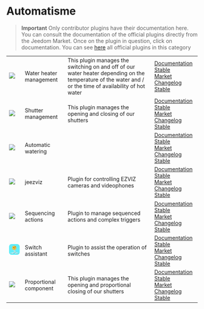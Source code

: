 
# Automatisme


>**Important**
>Only contributor plugins have their documentation here. You can consult the documentation of the official plugins directly from the Jeedom Market. Once on the plugin in question, click on documentation.
>You can see [here](https://market.jeedom.com/index.php?v=d&p=market&type=plugin&categorie=automatisation) all official plugins in this category


| | | | |
|--- | --- | --- | ---|
|<img src="ChauffeEau/ChauffeEau_icon.png" class="pluginLogo" width="100" />|Water heater management|This plugin manages the switching on and off of our water heater depending on the temperature of the water and / or the time of availability of hot water|[Documentation Stable](https://mika-nt28.github.io/Documentations/ChauffeEau/en_US/)<br/>[Market](https://market.jeedom.com/index.php?v=d&p=market_display&id=2671)<br/>[Changelog Stable](https://mika-nt28.github.io/Documentations/ChauffeEau/en_US/changelog)|
|<img src="Volets/Volets_icon.png" class="pluginLogo" width="100" />|Shutter management|This plugin manages the opening and closing of our shutters|[Documentation Stable](https://mika-nt28.github.io/Documentations/Volets/en_US/)<br/>[Market](https://market.jeedom.com/index.php?v=d&p=market_display&id=2612)<br/>[Changelog Stable](https://mika-nt28.github.io/Documentations/Volets/en_US/changelog)|
|<img src="arrosageAuto/arrosageAuto_icon.png" class="pluginLogo" width="100" />|Automatic watering||[Documentation Stable](https://mika-nt28.github.io/Documentations/arrosageAuto/en_US/)<br/>[Market](https://market.jeedom.com/index.php?v=d&p=market_display&id=2903)<br/>[Changelog Stable](https://mika-nt28.github.io/Documentations/arrosageAuto/en_US/changelog)|
|<img src="jeezviz/jeezviz_icon.png" class="pluginLogo" width="100" />|jeezviz|Plugin for controlling EZVIZ cameras and videophones|[Documentation Stable](https://famille-ozaer.github.io/jeezviz/en_US/index.md)<br/>[Market](https://market.jeedom.com/index.php?v=d&p=market_display&id=4063)<br/>[Changelog Stable](https://famille-ozaer.github.io/jeezviz/en_US/changelog.html)|
|<img src="sequencing/sequencing_icon.png" class="pluginLogo" width="100" />|Sequencing actions|Plugin to manage sequenced actions and complex triggers|[Documentation Stable](https://agp42.github.io/sequencing/en_US/)<br/>[Market](https://market.jeedom.com/index.php?v=d&p=market_display&id=3982)<br/>[Changelog Stable](https://agp42.github.io/sequencing/en_US/changelog)|
|<img src="swassist/swassist_icon.png" class="pluginLogo" width="100" />|Switch assistant|Plugin to assist the operation of switches|[Documentation Stable](https://ktn001.github.io/en_US/swassist/index.html)<br/>[Market](https://market.jeedom.com/index.php?v=d&p=market_display&id=4170)<br/>[Changelog Stable](https://ktn001.github.io/en_US/swassist/changelog.html)|
|<img src="voletProp/voletProp_icon.png" class="pluginLogo" width="100" />|Proportional component|This plugin manages the opening and proportional closing of our shutters|[Documentation Stable](https://mika-nt28.github.io/Documentations/voletProp/en_US/)<br/>[Market](https://market.jeedom.com/index.php?v=d&p=market_display&id=3229)<br/>[Changelog Stable](https://mika-nt28.github.io/Documentations/voletProp/en_US/changelog)|

